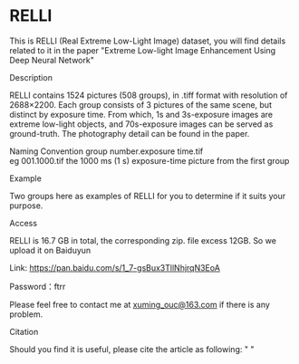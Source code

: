 # RELLI

This is RELLI (Real Extreme Low-Light Image) dataset, you will find details related to it in the paper "Extreme Low-light Image Enhancement Using Deep Neural Network"


Description


RELLI contains 1524 pictures (508  groups), in .tiff format with resolution of 2688×2200. Each group consists of 3 pictures of the same scene, but distinct by exposure time.    From which, 1s and 3s-exposure images are extreme low-light objects, and 70s-exposure images can be served as ground-truth. The photography detail can be found in the paper.


Naming Convention
group number.exposure time.tif   
eg
001.1000.tif    the 1000 ms (1 s) exposure-time picture from the first group


Example


Two groups here as examples of RELLI for you to determine if it suits your purpose.


Access


RELLI is 16.7 GB in total, the corresponding zip. file excess 12GB. So we upload it on Baiduyun


Link:   https://pan.baidu.com/s/1_7-gsBux3TllNhjrqN3EoA 


Password：ftrr 


Please feel free to contact me at xuming_ouc@163.com if there is any problem.


Citation


Should you find it is useful, please cite the article as following:
"  "

  
